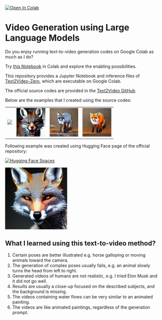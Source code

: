 <a target="_blank" href="https://colab.research.google.com/github/nimamasoumi/LLM-Video-Gen/blob/main/llm-video-gen.ipynb">
  <img src="https://colab.research.google.com/assets/colab-badge.svg" alt="Open In Colab"/>
</a>

# Video Generation using Large Language Models
Do you enjoy running text-to-video generation codes on Google Colab as much as I do? 

Try [this Notebook](https://github.com/nimamasoumi/LLM-Video-Gen/blob/main/llm-video-gen.ipynb) in Colab and explore the enabling possibilities.

This repository provides a Jupyter Notebook and inference files of [Text2Video-Zero](https://arxiv.org/abs/2303.13439), which are executable on Google Colab.

The official source codes are provided in the [Text2Video GitHub](https://github.com/Picsart-AI-Research/Text2Video-Zero). 

Below are the examples that I created using the source codes:

<table class="center" style="width:70%; height:70%">
<tr>
  <td><img src="examples/gif/text2video_A_gray-brown_fox_roaring_and_turning_head.gif" raw=true></td>
  <td><img src="examples/gif/text2video_A_gray_fox_roaring.gif" raw=true></td>
  <td><img src="examples/gif/text2video_depth_control_oil painting roaring gray fox, a high-quality, detailed, and professional photo.gif" raw=true></td>
  <td><img src="examples/gif/text2video_edge_guidance_oil painting of a fox, a high-quality, detailed, and professional photo.gif" raw=true></td>
</tr>
</table>

Following example was created using Hugging Face page of the official repository:

[![Hugging Face Spaces](https://img.shields.io/badge/%F0%9F%A4%97%20Hugging%20Face-Spaces-blue)](https://huggingface.co/spaces/PAIR/Text2Video-Zero)

<p>
<img src="examples/gif/text2video_HuggingFace.gif" raw=true style="width:40%; height:40%">
</p>

## What I learned using this text-to-video method?
<ol>
<li>Certain poses are better illustrated e.g. horse galloping or moving animals toward the camera.</li>
<li>The generation of complex poses usually fails, e.g. an animal slowly turns the head from left to right.</li>
<li>Generated videos of humans are not realistic, e.g. I tried Elon Musk and it did not go well. </li>
<li>Results are usually a close-up focused on the described subjects, and the background is missing. </li>
<li>The videos containing water flows can be very similar to an animated painting.</li>
<li>The videos are like animated paintings, regardless of the generation prompt. </li>
</ol>

